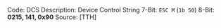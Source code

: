 Code: DCS
Description: Device Control String
7-Bit: `ESC M` (`1b 50`)
8-Bit: **0215, 141, 0x90**
Source: [TTH]
